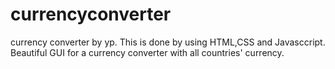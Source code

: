 # currencyconverter
currency converter by yp.
This is done by using HTML,CSS and Javasccript.
Beautiful GUI for a currency converter with all countries' currency.
